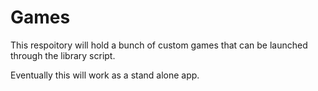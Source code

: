 # Games
This respoitory will hold a bunch of custom games that can be launched through the library script. 

Eventually this will work as a stand alone app.
